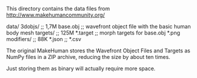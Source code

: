 This directory contains the data files from http://www.makehumancommunity.org/

data/
  3dobjs/       ;; 1,7M
    base.obj    ;; wavefront object file with the basic human body mesh
  targets/      ;; 125M
    *.target    ;; morph targets for base.obj
    *.png
  modifiers/    ;; 88K
    *.json      ;; 
    *.csv

The original MakeHuman stores the Wavefront Object Files and Targets as
NumPy files in a ZIP archive, reducing the size by about ten times.

Just storing them as binary will actually require more space.

